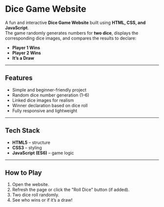 # Dice Game Website  

A fun and interactive **Dice Game Website** built using **HTML, CSS, and JavaScript**.  
The game randomly generates numbers for **two dice**, displays the corresponding dice images, and compares the results to declare:  

- **Player 1 Wins**  
- **Player 2 Wins**  
- **It’s a Draw**  

---

## Features  
- Simple and beginner-friendly project  
- Random dice number generation (1–6)  
- Linked dice images for realism  
- Winner declaration based on dice roll  
- Fully responsive and lightweight  

---

## Tech Stack  
- **HTML5** – structure  
- **CSS3** – styling  
- **JavaScript (ES6)** – game logic  

---

## How to Play  
1. Open the website.  
2. Refresh the page or click the "Roll Dice" button (if added).  
3. Two dice roll randomly.  
4. See who wins or if it’s a draw!  


